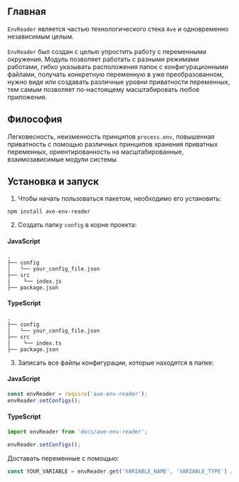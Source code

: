 ## Главная

`EnvReader` является частью технологического стека `Ave` и одновременно независимым целым. <br/> <br/>
`EnvReader` был создан с целью упростить работу с переменными окружения. Модуль позволяет работать с разными режимами работами,
гибко указывать расположения папок с конфигурационными файлами, получать конкретную переменную в уже преобразованном, нужно виде
или создавать различные уровни приватности переменных, тем самым позволяет по-настоящему масштабировать любое приложение.

## Философия
Легковесность, неизменность принципов `process.env`, повышенная приватность с помощью
различных принципов хранения приватных переменных, ориентированность на масштабированные, взаимозависимые модули системы

## Установка и запуск
1. Чтобы начать пользоваться пакетом, необходимо его установить:
```
npm install ave-env-reader
```

2. Создать папку `config` в корне проекта:

<!-- tabs:start -->
#### **JavaScript**

```
.
├── config
|   └── your_config_file.json
├── src
|    └── index.js
├── package.json
```

#### **TypeScript**
```
.
├── config
|   └── your_config_file.json
├── src
|    └── index.ts
├── package.json
```
<!-- tabs:end -->

3. Записать все файлы конфигурации, которые находятся в папке:

<!-- tabs:start -->
#### **JavaScript**

```javascript
const envReader = require('ave-env-reader');
envReader.setConfigs();
```

#### **TypeScript**

```typescript
import envReader from 'docs/ave-env-reader';

envReader.setConfigs();
```
<!-- tabs:end -->

Доставать переменные с помощью:
```typescript
const YOUR_VARIABLE = envReader.get('VARIABLE_NAME', 'VARIABLE_TYPE') // VARIABLE_TYPE может быть string, number or boolean
```